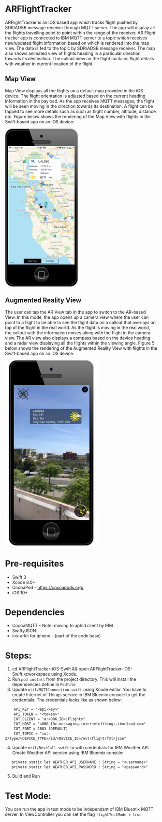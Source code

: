 # ARFlightTracker
ARFlightTracker is an iOS based app which tracks flight pushed by SDR/ADSB message receiver through MQTT server. The app will display all the flights travelling point to point within the range of the receiver. AR Flight tracker app is connected to IBM MQTT server to a topic which receives new/updated flight information based on which is rendered into the map view. The data is fed to the topic by SDR/ADSB message receiver. The map also shows animated view of flights heading in a particular direction towards its destination. The callout view on the flight contains flight details with weather in current location of the flight.

## Map View
Map View displays all the flights on a default map provided in the iOS device. The flight orientation is adjusted based on the current heading information in the payload. As the app receives MQTT messages, the flight will be seen moving in the direction towards its destination. A flight can be tapped to see more details such as such as flight number, altitude, distance etc. Figure below shows the rendering of the Map View with flights in the Swift-based app on an iOS device:

![alt tag](https://github.com/IBM/air-traffic-control/blob/master/assets/mapview-weather.png)

## Augmented Reality View
The user can tap the  AR View  tab in the app to switch to the AR-based View. In this mode, the app opens up a camera view where the user can point to a flight to be able to see the flight data on a callout that overlays on top of the flight in the real world. As the flight is moving in the real world, the callout with the information moves along with the flight in the camera view. The AR view also displays a compass based on the device heading and a radar view displaying all the flights within the viewing angle. Figure 5 below shows the rendering of the Augmented Reality View with flights in the Swift-based app on an iOS device.

![alt tag](https://github.com/IBM/air-traffic-control/blob/master/assets/arview-weather.png)

# Pre-requisites
 - Swift 3
 - Xcode 8.0+
 - CocoaPod - https://cocoapods.org/
 - iOS 10+

 
# Dependencies
 - CocoaMQTT -  Note: moving to aphid client by IBM
 - SwiftyJSON
 - ios-arkit for iphone - (part of the code base)
 
# Steps:
 1. cd ARFlightTracker-iOS-Swift && open ARFlightTracker-iOS-Swift.xcworkspace using Xcode.
 2. Run `pod install` from the project directory. This will install the dependencies define in `Podfile`
 3. Update `util/MQTTConnection.swift` using Xcode editor. You have to create Internet of Things service in IBM Bluemix console to get the credentials. The credentials looks like as shown below:
 ```
     API_KEY = "<api-key>"
     API_TOKEN = "<token>"
     IOT_CLIENT = "a:<ORG_ID>:Flights"
     IOT_HOST = "<ORG_ID>.messaging.internetofthings.ibmcloud.com"
     IOT_PORT = 1883 (DEFAULT)
     IOT_TOPIC = "iot-2/type/<DEVICE_TYPE>/id/<DEVICE_ID>/evt/flight/fmt/json"
 ```
 4. Update `util/RestCall.swift` to with credentials for IBM Weather API. Create Weather API service using IBM Bluemix console:
 ```
    private static let WEATHER_API_USERNAME : String = "<username>"
    private static let WEATHER_API_PASSWORD : String = "<password>"
 ```
 5. Build and Run
 
# Test Mode:
You can run the app in test mode to be independant of IBM Bluemix MQTT server. In ViewController you can set the flag 
 `flightTestMode = true`
 
